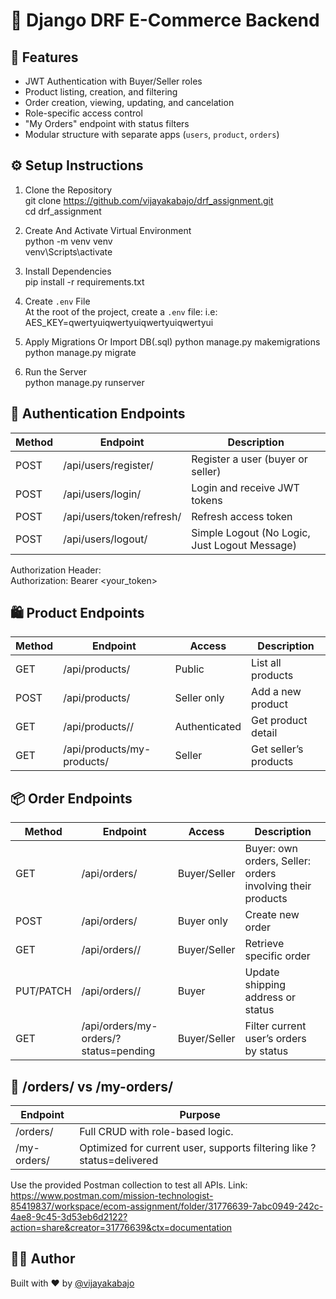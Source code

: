 # 🛒 Django DRF E-Commerce Backend

## 🚀 Features
- JWT Authentication with Buyer/Seller roles
- Product listing, creation, and filtering
- Order creation, viewing, updating, and cancelation
- Role-specific access control
- "My Orders" endpoint with status filters
- Modular structure with separate apps (`users`, `product`, `orders`)

## ⚙️ Setup Instructions

1. Clone the Repository  
git clone https://github.com/vijayakabajo/drf_assignment.git  
cd drf_assignment

2. Create And Activate Virtual Environment  
python -m venv venv  
venv\Scripts\activate

3. Install Dependencies  
pip install -r requirements.txt

4. Create `.env` File  
At the root of the project, create a `.env` file:
i.e: AES_KEY=qwertyuiqwertyuiqwertyuiqwertyui

5. Apply Migrations Or Import DB(.sql)
python manage.py makemigrations  
python manage.py migrate

6. Run the Server  
python manage.py runserver

## 🔐 Authentication Endpoints

| Method | Endpoint | Description |
|--------|----------|-------------|
| POST | /api/users/register/ | Register a user (buyer or seller) |
| POST | /api/users/login/ | Login and receive JWT tokens |
| POST | /api/users/token/refresh/ | Refresh access token |
| POST | /api/users/logout/ | Simple Logout (No Logic, Just Logout Message) |

Authorization Header:  
Authorization: Bearer <your_token>

## 🛍️ Product Endpoints

| Method | Endpoint | Access | Description |
|--------|----------|--------|-------------|
| GET | /api/products/ | Public | List all products |
| POST | /api/products/ | Seller only | Add a new product |
| GET | /api/products/<id>/ | Authenticated | Get product detail |
| GET | /api/products/my-products/ | Seller | Get seller’s products |

## 📦 Order Endpoints

| Method | Endpoint | Access | Description |
|--------|----------|--------|-------------|
| GET | /api/orders/ | Buyer/Seller | Buyer: own orders, Seller: orders involving their products |
| POST | /api/orders/ | Buyer only | Create new order |
| GET | /api/orders/<id>/ | Buyer/Seller | Retrieve specific order |
| PUT/PATCH | /api/orders/<id>/ | Buyer | Update shipping address or status |
| GET | /api/orders/my-orders/?status=pending | Buyer/Seller | Filter current user’s orders by status |

## 🔄 /orders/ vs /my-orders/

| Endpoint | Purpose |
|----------|---------|
| /orders/ | Full CRUD with role-based logic. |
| /my-orders/ | Optimized for current user, supports filtering like ?status=delivered |



Use the provided Postman collection to test all APIs.
Link: https://www.postman.com/mission-technologist-85419837/workspace/ecom-assignment/folder/31776639-7abc0949-242c-4ae8-9c45-3d53eb6d2122?action=share&creator=31776639&ctx=documentation 


## 👨‍💻 Author

Built with ❤️ by [@vijayakabajo](https://github.com/vijayakabajo)
